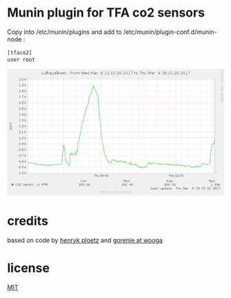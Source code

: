 # Munin plugin for TFA co2 sensors

Copy into /etc/munin/plugins and add to /etc/munin/plugin-conf.d/munin-node : 
```
[tfaco2]
user root
```

![Munin-Graph](tfaco2-pinpoint600.png)

# credits

based on code by [henryk ploetz](https://hackaday.io/project/5301-reverse-engineering-a-low-cost-usb-co-monitor/log/17909-all-your-base-are-belong-to-us)
and [gorenje at wooga](https://github.com/wooga/office_weather)

# license

[MIT](http://opensource.org/licenses/MIT)
